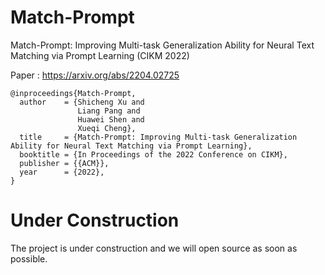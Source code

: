 # Match-Prompt
Match-Prompt: Improving Multi-task Generalization Ability for Neural Text Matching via Prompt Learning (CIKM 2022)

Paper : https://arxiv.org/abs/2204.02725
```
@inproceedings{Match-Prompt,
  author    = {Shicheng Xu and
               Liang Pang and
               Huawei Shen and
               Xueqi Cheng},
  title     = {Match-Prompt: Improving Multi-task Generalization Ability for Neural Text Matching via Prompt Learning},
  booktitle = {In Proceedings of the 2022 Conference on CIKM},
  publisher = {{ACM}},
  year      = {2022},
}
```
# Under Construction
The project is under construction and we will open source as soon as possible.
